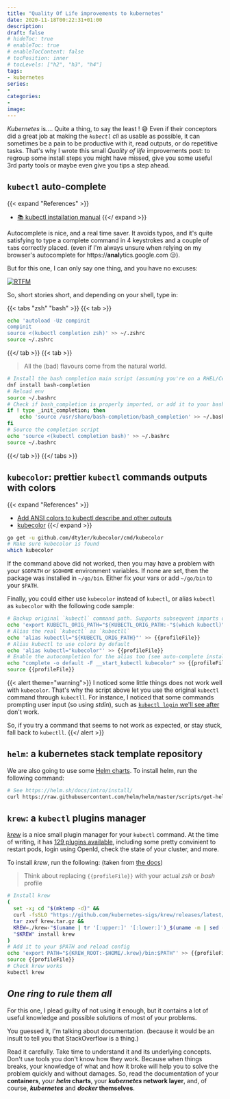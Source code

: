 ```yaml
---
title: "Quality Of Life improvements to kubernetes"
date: 2020-11-18T00:22:31+01:00
description:
draft: false
# hideToc: true
# enableToc: true
# enableTocContent: false
# tocPosition: inner
# tocLevels: ["h2", "h3", "h4"]
tags:
- kubernetes
series:
-
categories:
-
image:
---
```


*Kubernetes* is.... Quite a thing, to say the least ! :sweat_smile: Even if their conceptors did a great job at making the *`kubectl` cli* as usable as possible, it can sometimes be a pain to be productive with it, read outputs, or do repetitive tasks. That's why I wrote this small *Quality of life* improvements post: to regroup some install steps you might have missed, give you some useful 3rd party tools or maybe even give you tips a step ahead.

## `kubectl` auto-complete

{{< expand "References" >}}
* [:books: kubectl installation manual](https://kubernetes.io/docs/tasks/tools/install-kubectl/#enable-kubectl-autocompletion)
{{</ expand >}}

Autocomplete is nice, and a real time saver. It avoids typos, and it's quite satisfying to type a complete command in 4 keystrokes and a couple of `tab`s correctly placed. (even if I'm always unsure when relying on my browser's autocomplete for https://**anal**ytics.google.com :expressionless:).

But for this one, I can only say one thing, and you have no excuses:

[![RTFM](https://i.kym-cdn.com/photos/images/original/000/016/809/rtfm.jpg)](https://kubernetes.io/docs/tasks/tools/install-kubectl/#enable-kubectl-autocompletion)

So, short stories short, and depending on your shell, type in:

{{< tabs "zsh" "bash" >}}
{{< tab >}}
```sh
echo 'autoload -Uz compinit
compinit
source <(kubectl completion zsh)' >> ~/.zshrc
source ~/.zshrc
```
{{</ tab >}}
{{< tab >}}

> All the (bad) flavours come from the natural world.

```sh
# Install the bash completion main script (assuming you're on a RHEL/CentOS/Fedora)
dnf install bash-completion
# Reload env
source ~/.bashrc
# Check if bash_completion is properly imported, or add it to your bashrc
if ! type _init_completion; then
    echo 'source /usr/share/bash-completion/bash_completion' >> ~/.bashrc
fi
# Source the completion script
echo 'source <(kubectl completion bash)' >> ~/.bashrc
source ~/.bashrc
```
{{</ tab >}}
{{</ tabs >}}

## `kubecolor`: prettier `kubectl` commands outputs with colors

{{< expand "References" >}}
* [Add ANSI colors to kubectl describe and other outputs](https://github.com/kubernetes/kubectl/issues/524)
* [kubecolor](https://github.com/dty1er/kubecolor)
{{</ expand >}}

```sh
go get -u github.com/dty1er/kubecolor/cmd/kubecolor
# Make sure kubecolor is found
which kubecolor
```

If the command above did not worked, then you may have a problem with your `$GOPATH` or `$GOHOME` environment variables. If none are set, then the package was installed in `~/go/bin`. Either fix your vars or add `~/go/bin` to your `$PATH`.

Finally, you could either use `kubecolor` instead of `kubectl`, or alias `kubectl` as `kubecolor` with the following code sample:

```sh
# Backup original `kubectl` command path. Supports subsequent imports of the file.
echo 'export KUBECTL_ORIG_PATH="${KUBECTL_ORIG_PATH:-"$(which kubectl)"}"' >> {{profileFile}}
# Alias the real `kubectl` as `kubectll`
echo 'alias kubectll="${KUBECTL_ORIG_PATH}"' >> {{profileFile}}
# Alias kubectl to use colors by default
echo 'alias kubectl="kubecolor"' >> {{profileFile}}
# Enable the autocompletion for the alias too (see auto-complete install above)
echo "complete -o default -F __start_kubectl kubecolor" >> {{profileFile}}
source {{profileFile}}
```

{{< alert theme="warning">}}
I noticed some little things does not work well with `kubecolor`. That's why the script above let you use the original `kubectl` command through `kubectll`. For instance, I noticed that some commands prompting user input (so using *stdin*), such as [`kubectl login` we'll see after](<!-- TODO -->) don't work.

So, if you try a command that seems to not work as expected, or stay stuck, fall back to `kubectll`.
{{</ alert >}}

## `helm`: a kubernetes stack template repository

We are also going to use some [Helm charts](https://helm.sh/). To install helm, run the following command:

```sh
# See https://helm.sh/docs/intro/install/
curl https://raw.githubusercontent.com/helm/helm/master/scripts/get-helm-3 | bash
```

## `krew`: a `kubectl` plugins manager

[*krew*](https://krew.sigs.k8s.io/) is a nice small plugin manager for your `kubectl` command. At the time of writing, it has [129 plugins available](https://krew.sigs.k8s.io/plugins/), including some pretty convinient to restart pods, login using OpenId, check the state of your cluster, and more.

To install *krew*, run the following: (taken from [the docs](https://krew.sigs.k8s.io/docs/user-guide/setup/install/))

> Think about replacing `{{profileFile}}` with your actual *zsh* or *bash* profile

```sh
# Install krew
(
  set -x; cd "$(mktemp -d)" &&
  curl -fsSLO "https://github.com/kubernetes-sigs/krew/releases/latest/download/krew.tar.gz" &&
  tar zxvf krew.tar.gz &&
  KREW=./krew-"$(uname | tr '[:upper:]' '[:lower:]')_$(uname -m | sed -e 's/x86_64/amd64/' -e 's/arm.*$/arm/')" &&
  "$KREW" install krew
)
# Add it to your $PATH and reload config
echo 'export PATH="${KREW_ROOT:-$HOME/.krew}/bin:$PATH"' >> {{profileFile}}
source {{profileFile}}
# Check krew works
kubectl krew
```

## *One ring to rule them all*

For this one, I plead guilty of not using it enough, but it contains a lot of useful knowledge and possible solutions of most of your problems.

You guessed it, I'm talking about documentation. (because it would be an insult to tell you that StackOverflow is a thing.)

Read it carefully. Take time to understand it and its underlying concepts. Don't use tools you don't know how they work. Because when things breaks, your knowledge of what and how it broke will help you to solve the problem quickly and without damages. So, read the documentation of your __containers__, your __*helm* charts__, your __*kubernetes* network layer__, and, of course, __*kubernetes*__ and __*docker* themselves__.